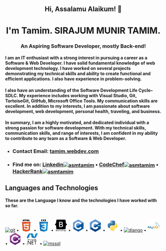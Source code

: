 <h2 align="center">Hi, Assalamu Alaikum! 👋</h2>
<h1 align="center">I'm Tamim. SIRAJUM MUNIR TAMIM.</h1>
<h3 align="center">An Aspiring Software Developer, mostly Back-end!</h3> 

#### I am an IT enthusiast with a strong interest in pursuing a career as a Software & Web Developer. I have solid fundamental knowledge of web development technology. I have worked on several projects demonstrating my technical skills and ability to create functional and efficient applications. I also have experience in problem-solving. 
#### I also have an understanding of the Software Development Life Cycle– SDLC. My experience includes working with Visual Studio, Git, TortoiseGit, GitHub, Microsoft Office Tools. My communication skills are excellent. In addition to my interests, I am passionate about software development, web development, personal health, traveling, and business.
#### In summary, I am a highly motivated, and dedicated individual with a strong passion for software development. With my technical skills, communication skills, and range of interests, I am confident in my ability to contribute to any team as a Software & Web Developer.

- <h3>Contact Email: <a href="mailto:tamim.webdev.com">tamim.webdev.com</a></h3>

- <h3 align="left">Find me on: 
    <a href="https://linkedin.com/in/asmtamim" target="_blank">Linkedin<img align="center" src="https://raw.githubusercontent.com/rahuldkjain/github-profile-readme-generator/master/src/images/icons/Social/linked-in-alt.svg" alt="asmtamim" height="30" width="40" /></a> • 
    <a href="https://www.codechef.com/users/asmtamim" target="_blank">CodeChef<img align="center" src="https://cdn.jsdelivr.net/npm/simple-icons@3.1.0/icons/codechef.svg" alt="asmtamim" height="30" width="40" /></a> • 
    <a href="https://www.hackerrank.com/asmtamim" target="_blank">HackerRank<img align="center" src="https://raw.githubusercontent.com/rahuldkjain/github-profile-readme-generator/master/src/images/icons/Social/hackerrank.svg" alt="asmtamim" height="30" width="40" /></a></h3>

<h2 align="left">Languages and Technologies</h2>

#### These are the Language I know and the technologies I have worked with so far. 

<br>
<a href="https://git-scm.com/" target="_blank"> <img src="https://www.vectorlogo.zone/logos/git-scm/git-scm-icon.svg" alt="git" width="40" height="40"/></a> • 
<a href="https://www.w3.org/html/" target="_blank"> <img src="https://raw.githubusercontent.com/devicons/devicon/master/icons/html5/html5-original-wordmark.svg" alt="html5" width="40" height="40"/></a> • 
<a href="https://www.w3schools.com/css/" target="_blank"> <img src="https://raw.githubusercontent.com/devicons/devicon/master/icons/css3/css3-original-wordmark.svg" alt="css3" width="40" height="40"/></a> • 
<a href="https://getbootstrap.com" target="_blank"> <img src="https://raw.githubusercontent.com/devicons/devicon/master/icons/bootstrap/bootstrap-plain-wordmark.svg" alt="bootstrap" width="40" height="40"/></a> • 
<a href="https://www.cprogramming.com/" target="_blank"> <img src="https://raw.githubusercontent.com/devicons/devicon/master/icons/c/c-original.svg" alt="c" width="40" height="40"/></a> • 
<a href="https://www.w3schools.com/cpp/" target="_blank"> <img src="https://raw.githubusercontent.com/devicons/devicon/master/icons/cplusplus/cplusplus-original.svg" alt="cplusplus" width="40" height="40"/></a> • 
<a href="https://www.python.org" target="_blank"> <img src="https://raw.githubusercontent.com/devicons/devicon/master/icons/python/python-original.svg" alt="python" width="40" height="40"/></a> • 
<a href="https://www.djangoproject.com/" target="_blank"> <img src="https://cdn.worldvectorlogo.com/logos/django.svg" alt="django" width="40" height="40"/></a> • 
<a href="https://www.mysql.com/" target="_blank"> <img src="https://raw.githubusercontent.com/devicons/devicon/master/icons/mysql/mysql-original-wordmark.svg" alt="mysql" width="40" height="40"/></a> • 
<a href="https://www.w3schools.com/cs/" target="_blank"> <img src="https://raw.githubusercontent.com/devicons/devicon/master/icons/csharp/csharp-original.svg" alt="csharp" width="40" height="40"/></a> • 
<a href="https://dotnet.microsoft.com/" target="_blank"> <img src="https://raw.githubusercontent.com/devicons/devicon/master/icons/dot-net/dot-net-original-wordmark.svg" alt="dotnet" width="40" height="40"/></a> • 
<a href="https://www.microsoft.com/en-us/sql-server" target="_blank"> <img src="https://www.svgrepo.com/show/303229/microsoft-sql-server-logo.svg" alt="mssql" width="40" height="40"/></a>

